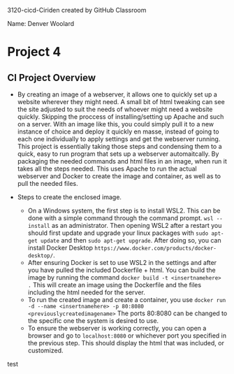 3120-cicd-Ciriden created by GitHub Classroom

Name: Denver Woolard

# Project 4

## CI Project Overview

  - By creating an image of a webserver, it allows one to quickly set up a website wherever they might need. A small bit of html tweaking can see the site adjusted to suit the needs of whoever might need a website quickly. Skipping the proccess of installing/setting up Apache and such on a server. With an image like this, you could simply pull it to a new instance of choice and deploy it quickly en masse, instead of going to each one individually to apply settings and get the webserver running. This project is essentially taking those steps and condensing them to a quick, easy to run program that sets up a webserver automaitcally. By packaging the needed commands and html files in an image, when run it takes all the steps needed. This uses Apache to run the actual webserver and Docker to create the image and container, as well as to pull the needed files.

  - Steps to create the enclosed image.
    - On a Windows system, the first step is to install WSL2. This can be done with a simple command through the command prompt. `wsl --install` as an administrator. Then opening WSL2 after a restart you should first update and upgrade your linux packages with `sudo apt-get update` and then `sudo apt-get upgrade`. After doing so, you can install Docker Desktop `https://www.docker.com/products/docker-desktop/`.
    - After ensuring Docker is set to use WSL2 in the settings and after you have pulled the included Dockerfile + html. You can build the image by running the command `docker build -t <insertnamehere> .` This will create an image using the Dockerfile and the files including the html needed for the server. 
    - To run the created image and create a container, you use `docker run -d --name <insertnamehere> -p 80:8080 <previouslycreatedimagename>` The ports 80:8080 can be changed to the specific one the system is desired to use.
    - To ensure the webserver is working correctly, you can open a browser and go to `localhost:8080` or whichever port you specified in the previous step. This should display the html that was included, or customized.


test
